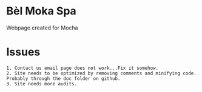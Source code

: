 # Bèl Moka Spa

Webpage created for Mocha

# Issues

    1. Contact us email page does not work...Fix it somehow.
    2. Site needs to be optimized by removing comments and minifying code. Probably through the doc folder on github.
    3. Site needs more audits.